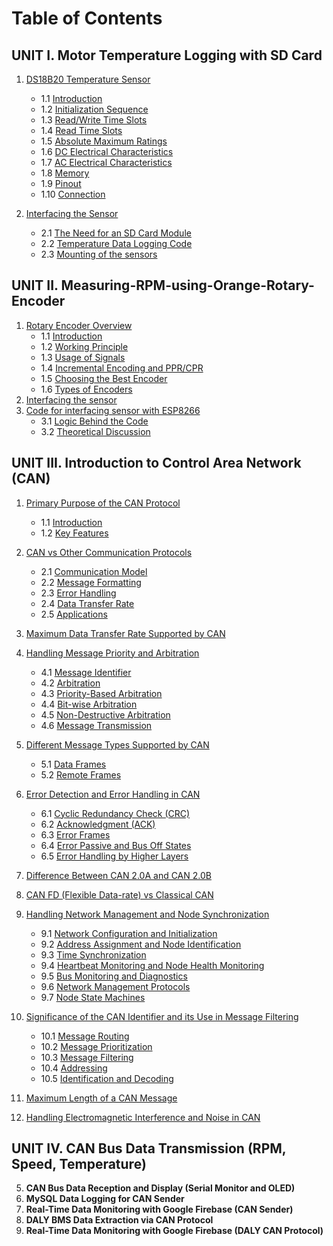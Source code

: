 # Table of Contents

## UNIT I. **Motor Temperature Logging with SD Card**
1. [DS18B20 Temperature Sensor](https://github.com/KetanMe/Aquiring-Motor-Tempreature/blob/main/README.md#1-ds18b20-temperature-sensor)
   - 1.1 [Introduction](https://github.com/KetanMe/Aquiring-Motor-Tempreature/blob/main/README.md#introduction)
   - 1.2 [Initialization Sequence](https://github.com/KetanMe/Aquiring-Motor-Tempreature/blob/main/README.md#initialization-sequence)
   - 1.3 [Read/Write Time Slots](https://github.com/KetanMe/Aquiring-Motor-Tempreature/blob/main/README.md#read-time-slots)
   - 1.4 [Read Time Slots](https://github.com/KetanMe/Aquiring-Motor-Tempreature/blob/main/README.md#read-time-slots)
   - 1.5 [Absolute Maximum Ratings](https://github.com/KetanMe/Aquiring-Motor-Tempreature/blob/main/README.md#absolute-maximum-ratings)
   - 1.6 [DC Electrical Characteristics](https://github.com/KetanMe/Aquiring-Motor-Tempreature/blob/main/README.md#absolute-maximum-ratings)
   - 1.7 [AC Electrical Characteristics](https://github.com/KetanMe/Aquiring-Motor-Tempreature/blob/main/README.md#absolute-maximum-ratings)
   - 1.8 [Memory](https://github.com/KetanMe/Aquiring-Motor-Tempreature/blob/main/README.md#absolute-maximum-ratings)
   - 1.9 [Pinout](https://github.com/KetanMe/Aquiring-Motor-Tempreature/blob/main/README.md#absolute-maximum-ratings)
   - 1.10 [Connection](https://github.com/KetanMe/Aquiring-Motor-Tempreature/blob/main/README.md#absolute-maximum-ratings)

2. [Interfacing the Sensor](https://github.com/KetanMe/Aquiring-Motor-Tempreature/blob/main/README.md#2-interfacing-the-sensor)
   - 2.1 [The Need for an SD Card Module](https://github.com/KetanMe/Aquiring-Motor-Tempreature/blob/main/README.md#21-the-need-for-an-sd-card-module)
   - 2.2 [Temperature Data Logging Code](https://github.com/KetanMe/Aquiring-Motor-Tempreature/blob/main/README.md#22-temperature-data-logging-code)
   - 2.3 [Mounting of the sensors](https://github.com/KetanMe/Aquiring-Motor-Tempreature/blob/main/README.md#23-mounting-of-the-sensors)
  
     


## UNIT II. **Measuring-RPM-using-Orange-Rotary-Encoder**

1. [Rotary Encoder Overview](https://github.com/KetanMe/Measuring-RPM-using-Orange-Rotary-Encoder/edit/main/README.md#1-rotary-encoder-overview)
   - 1.1 [Introduction](https://github.com/KetanMe/Measuring-RPM-using-Orange-Rotary-Encoder/edit/main/README.md#introduction)
   - 1.2 [Working Principle](https://github.com/KetanMe/Measuring-RPM-using-Orange-Rotary-Encoder/edit/main/README.md#working-principle)
   - 1.3 [Usage of Signals](https://github.com/KetanMe/Measuring-RPM-using-Orange-Rotary-Encoder/edit/main/README.md#usage-of-signals)
   - 1.4 [Incremental Encoding and PPR/CPR](https://github.com/KetanMe/Measuring-RPM-using-Orange-Rotary-Encoder/edit/main/README.md#incremental-encoding-and-pprcpr)
   - 1.5 [Choosing the Best Encoder](https://github.com/KetanMe/Measuring-RPM-using-Orange-Rotary-Encoder/edit/main/README.md#choosing-the-best-encoder)
   - 1.6 [Types of Encoders](https://github.com/KetanMe/Measuring-RPM-using-Orange-Rotary-Encoder/edit/main/README.md#types-of-encoders)
2. [Interfacing the sensor](https://github.com/KetanMe/Measuring-RPM-using-Orange-Rotary-Encoder/edit/main/README.md#2-interfacing-the-sensor)
3. [Code for interfacing sensor with ESP8266](https://github.com/KetanMe/Measuring-RPM-using-Orange-Rotary-Encoder/blob/main/Orange_enoder_RPM_Esp8266.ino)
   - 3.1 [Logic Behind the Code](https://github.com/KetanMe/Measuring-RPM-using-Orange-Rotary-Encoder/edit/main/README.md#logic-behind-the-code)
   - 3.2 [Theoretical Discussion](https://github.com/KetanMe/Measuring-RPM-using-Orange-Rotary-Encoder/edit/main/README.md#theoretical-discussion)
  
## UNIT III. **Introduction to Control Area Network (CAN)**

1. [Primary Purpose of the CAN Protocol](https://github.com/KetanMe/Introduction-to-Control-Area-Network-CAN-/tree/main?tab=readme-ov-file#primary-purpose-of-the-can-protocol)
   - 1.1 [Introduction](#introduction-to-the-can-protocol)
   - 1.2 [Key Features](https://github.com/KetanMe/Introduction-to-Control-Area-Network-CAN-/tree/main?tab=readme-ov-file#key-features-of-the-can-protocol)

2. [CAN vs Other Communication Protocols](https://github.com/KetanMe/Introduction-to-Control-Area-Network-CAN-/tree/main?tab=readme-ov-file#can-vs-other-communication-protocols-such-as-uart-or-spi)
   - 2.1 [Communication Model](#communication-model)
   - 2.2 [Message Formatting](#message-formatting)
   - 2.3 [Error Handling](#error-handling)
   - 2.4 [Data Transfer Rate](#data-transfer-rate)
   - 2.5 [Applications](#applications)

3. [Maximum Data Transfer Rate Supported by CAN](https://github.com/KetanMe/Introduction-to-Control-Area-Network-CAN-/tree/main?tab=readme-ov-file#maximum-data-transfer-rate-supported-by-the-can-protocol)

4. [Handling Message Priority and Arbitration](https://github.com/KetanMe/Introduction-to-Control-Area-Network-CAN-/tree/main?tab=readme-ov-file#maximum-data-transfer-rate-supported-by-the-can-protocol)
   - 4.1 [Message Identifier](#message-identifier)
   - 4.2 [Arbitration](#arbitration)
   - 4.3 [Priority-Based Arbitration](#priority-based-arbitration)
   - 4.4 [Bit-wise Arbitration](#bit-wise-arbitration)
   - 4.5 [Non-Destructive Arbitration](#non-destructive-arbitration)
   - 4.6 [Message Transmission](#message-transmission)

5. [Different Message Types Supported by CAN](https://github.com/KetanMe/Introduction-to-Control-Area-Network-CAN-/tree/main?tab=readme-ov-file#maximum-data-transfer-rate-supported-by-the-can-protocol)
   - 5.1 [Data Frames](#data-frames)
   - 5.2 [Remote Frames](#remote-frames)

6. [Error Detection and Error Handling in CAN](https://github.com/KetanMe/Introduction-to-Control-Area-Network-CAN-/tree/main?tab=readme-ov-file#maximum-data-transfer-rate-supported-by-the-can-protocol)
   - 6.1 [Cyclic Redundancy Check (CRC)](#cyclic-redundancy-check-crc)
   - 6.2 [Acknowledgment (ACK)](#acknowledgment-ack)
   - 6.3 [Error Frames](#error-frames)
   - 6.4 [Error Passive and Bus Off States](#error-passive-and-bus-off-states)
   - 6.5 [Error Handling by Higher Layers](#error-handling-by-higher-layers)

7. [Difference Between CAN 2.0A and CAN 2.0B](https://github.com/KetanMe/Introduction-to-Control-Area-Network-CAN-/tree/main?tab=readme-ov-file#difference-between-can-20a-and-can-20b)

8. [CAN FD (Flexible Data-rate) vs Classical CAN](https://github.com/KetanMe/Introduction-to-Control-Area-Network-CAN-/tree/main?tab=readme-ov-file#can-fd-flexible-data-rate-vs-classical-can)

9. [Handling Network Management and Node Synchronization](https://github.com/KetanMe/Introduction-to-Control-Area-Network-CAN-/tree/main?tab=readme-ov-file#handling-network-management-and-node-synchronization)
   - 9.1 [Network Configuration and Initialization](#network-configuration-and-initialization)
   - 9.2 [Address Assignment and Node Identification](#address-assignment-and-node-identification)
   - 9.3 [Time Synchronization](#time-synchronization)
   - 9.4 [Heartbeat Monitoring and Node Health Monitoring](#heartbeat-monitoring-and-node-health-monitoring)
   - 9.5 [Bus Monitoring and Diagnostics](#bus-monitoring-and-diagnostics)
   - 9.6 [Network Management Protocols](#network-management-protocols)
   - 9.7 [Node State Machines](#node-state-machines)

10. [Significance of the CAN Identifier and its Use in Message Filtering](https://github.com/KetanMe/Introduction-to-Control-Area-Network-CAN-/tree/main?tab=readme-ov-file#significance-of-the-can-identifier-and-its-use-in-message-filtering)
    - 10.1 [Message Routing](#message-routing)
    - 10.2 [Message Prioritization](#message-prioritization)
    - 10.3 [Message Filtering](#message-filtering)
    - 10.4 [Addressing](#addressing)
    - 10.5 [Identification and Decoding](#identification-and-decoding)

11. [Maximum Length of a CAN Message](https://github.com/KetanMe/Introduction-to-Control-Area-Network-CAN-/tree/main?tab=readme-ov-file#maximum-length-of-a-can-message)

12. [Handling Electromagnetic Interference and Noise in CAN](https://github.com/KetanMe/Introduction-to-Control-Area-Network-CAN-/tree/main?tab=readme-ov-file#electromagnetic-interference-and-noise-in-can)

## UNIT IV. **CAN Bus Data Transmission (RPM, Speed, Temperature)**
5. **CAN Bus Data Reception and Display (Serial Monitor and OLED)**
6. **MySQL Data Logging for CAN Sender**
7. **Real-Time Data Monitoring with Google Firebase (CAN Sender)**
8. **DALY BMS Data Extraction via CAN Protocol**
9. **Real-Time Data Monitoring with Google Firebase (DALY CAN Protocol)**
